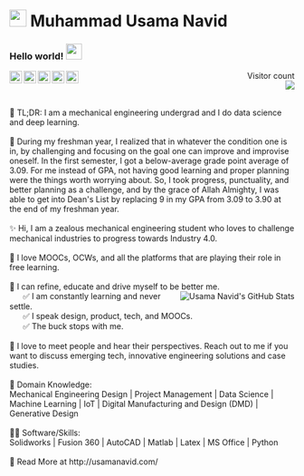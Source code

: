 # <img src="https://github.com/muqadir1/muqadir1/blob/master/Assets/alien.gif" width="30px"> Muhammad Usama Navid

### Hello world! <img src="https://github.com/muqadir1/muqadir1/blob/master/Assets/Hi.gif" width="28px"> 

<a href="https://www.linkedin.com/in/muqadir1/">
  <img align="left" alt="Usama's LinkdeIN" width="22px" src="https://cdn.jsdelivr.net/npm/simple-icons@v3/icons/linkedin.svg" />
</a>
<a href="https://twitter.com/muqadir1t">
  <img align="left" alt="Usama's Twitter" width="22px" src="https://cdn.jsdelivr.net/npm/simple-icons@v3/icons/twitter.svg" />
</a>
<a href="https://www.facebook.com/muqadir1/">
  <img align="left" alt="Usama's Facebook" width="22px" src="https://cdn.jsdelivr.net/npm/simple-icons@v3/icons/facebook.svg" />
</a>
<a href="https://www.instagram.com/muqadir1">
  <img align="left" alt="Usama's instagram" width="22px" src="https://cdn.jsdelivr.net/npm/simple-icons@v3/icons/instagram.svg" />
</a>
<a href="mailto:muqadir1@gmail.com">
  <img align="left" alt="Usama's Email" width="22px" src="https://cdn.jsdelivr.net/npm/simple-icons@v3/icons/gmail.svg" />
</a><p align="right"> 
  Visitor count<br>
  <img align="right" src="https://profile-counter.glitch.me/muqadir1/count.svg" />
</p>
 <br /><br />
 🚀 TL;DR: I am a mechanical engineering undergrad and I do data science and deep learning.
 <br /><br />
👏 During my freshman year, I realized that in whatever the condition one is in, by challenging and focusing on the goal one can improve and improvise oneself. In the first semester, I got a below-average grade point average of 3.09. For me instead of GPA, not having good learning and proper planning were the things worth worrying about. So, I took progress, punctuality, and better planning as a challenge, and by the grace of Allah Almighty, I was able to get into Dean's List by replacing 9 in my GPA from 3.09 to 3.90 at the end of my freshman year.
 <br /><br />
✨ Hi, I am a zealous mechanical engineering student who loves to challenge mechanical industries to progress towards Industry 4.0.
 <br /><br />
💖 I love MOOCs, OCWs, and all the platforms that are playing their role in free learning.
 <br /><br />
🐛 I can refine, educate and drive myself to be better me.
<br /><img src="https://github-readme-stats.vercel.app/api?username=muqadir1&show_icons=true&hide_border=true" alt="Usama Navid's GitHub Stats" align="right">
 &nbsp;  &nbsp;  &nbsp;  ✅ I am constantly learning and never settle.<br />
 &nbsp;  &nbsp;  &nbsp;  ✅ I speak design, product, tech, and MOOCs.<br />
 &nbsp;  &nbsp;  &nbsp;  ✅ The buck stops with me.
 <br /><br />
🤝 I love to meet people and hear their perspectives. Reach out to me if you want to discuss emerging tech, innovative engineering solutions and case studies.
 <br /><br />
👀 Domain Knowledge:<br />
Mechanical Engineering Design | Project Management | Data Science | Machine Learning | IoT | Digital Manufacturing and Design (DMD) | Generative Design
 <br /><br />
👨‍💻 Software/Skills:<br />
Solidworks | Fusion 360 | AutoCAD | Matlab | Latex | MS Office | Python
 <br /><br />
🔗 Read More at http://usamanavid.com/
